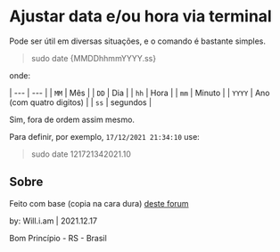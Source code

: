 # Ajustar data e/ou hora via terminal

Pode ser útil em diversas situações, e o comando é bastante simples.

> sudo date {MMDDhhmmYYYY.ss}

onde:

| --- | --- |
| `MM` | Mês |
| `DD` | Dia |
| `hh` | Hora |
| `mm` | Minuto |
| `YYYY` | Ano (com quatro digitos) |
| `ss` | segundos |

Sim, fora de ordem assim mesmo.

Para definir, por exemplo, `17/12/2021 21:34:10` use:

> sudo date 121721342021.10

## Sobre

Feito com base (copia na cara dura) [deste forum](https://www.vivaolinux.com.br/dica/Data-e-hora-do-sistema)

by: Will.i.am | 2021.12.17

Bom Princípio - RS - Brasil
